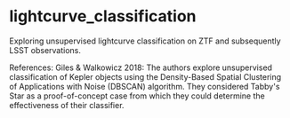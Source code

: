 # lightcurve_classification
Exploring unsupervised lightcurve classification on ZTF and subsequently LSST observations.

References:
Giles & Walkowicz 2018: The authors explore unsupervised classification of Kepler objects using the Density-Based Spatial 
Clustering of Applications with Noise (DBSCAN) algorithm. They considered Tabby's Star as a proof-of-concept case from which they could determine the effectiveness of their classifier.
